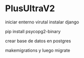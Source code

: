 # PlusUltraV2
iniciar enterno virutal
instalar django 

pip install psycopg2-binary

crear base de datos en postgres

makemigrations y luego migrate

